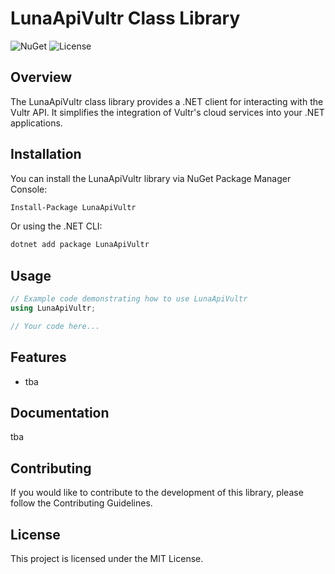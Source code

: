 # LunaApiVultr Class Library

![NuGet](https://img.shields.io/nuget/v/LunaApiVultr)
![License](https://img.shields.io/github/license/repasscloud/LunaApiVultr)

## Overview

The LunaApiVultr class library provides a .NET client for interacting with the Vultr API. It simplifies the integration of Vultr's cloud services into your .NET applications.

## Installation

You can install the LunaApiVultr library via NuGet Package Manager Console:

```bash
Install-Package LunaApiVultr
```

Or using the .NET CLI:

```bash
dotnet add package LunaApiVultr
```

## Usage

```csharp
// Example code demonstrating how to use LunaApiVultr
using LunaApiVultr;

// Your code here...
```

## Features

- tba

## Documentation

tba

## Contributing

If you would like to contribute to the development of this library, please follow the Contributing Guidelines.

## License

This project is licensed under the MIT License.
